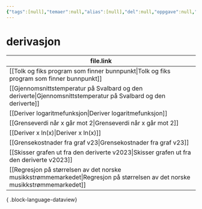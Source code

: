 ```yaml
---
{"tags":[null],"temaer":null,"alias":[null],"del":null,"oppgave":null,"fag":null,"eksamen":null,"dg-publish":true,"title":"derivasjon","date":"2023-05-28","modified":"2023-06-01","permalink":"/temaer/derivasjon/","dgPassFrontmatter":true}
---
```



# derivasjon
| file.link                                                                                                                       |
| ------------------------------------------------------------------------------------------------------------------------------- |
| [[Tolk og fiks program som finner bunnpunkt\|Tolk og fiks program som finner bunnpunkt]]                                     |
| [[Gjennomsnittstemperatur på Svalbard og den deriverte\|Gjennomsnittstemperatur på Svalbard og den deriverte]]               |
| [[Deriver logaritmefunksjon\|Deriver logaritmefunksjon]]                                                                     |
| [[Grenseverdi når x går mot 2\|Grenseverdi når x går mot 2]]                                                                 |
| [[Deriver x ln(x)\|Deriver x ln(x)]]                                                                                         |
| [[Grensekostnader fra graf v23\|Grensekostnader fra graf v23]]                                                               |
| [[Skisser grafen ut fra den deriverte v2023\|Skisser grafen ut fra den deriverte v2023]]                                     |
| [[Regresjon på størrelsen av det norske musikkstrømmemarkedet\|Regresjon på størrelsen av det norske musikkstrømmemarkedet]] |

{ .block-language-dataview}
